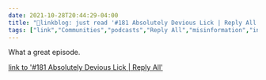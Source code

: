 ```yaml
---
date: 2021-10-28T20:44:29-04:00
title: "🔗linkblog: just read '#181 Absolutely Devious Lick | Reply All'"
tags: ["link","Communities","podcasts","Reply All","misinformation","information literacy"]
---
```

What a great episode.
 
[link to '#181 Absolutely Devious Lick | Reply All'](https://gimletmedia.com/shows/reply-all/6nh68xd/181-absolutely-devious-lick)
